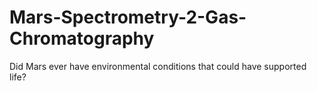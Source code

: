 # Mars-Spectrometry-2-Gas-Chromatography
Did Mars ever have environmental conditions that could have supported life? 
